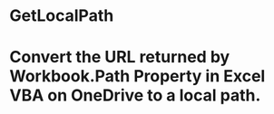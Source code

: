 # GetLocalPath
# Convert the URL returned by Workbook.Path Property in Excel VBA on OneDrive to a local path.  
